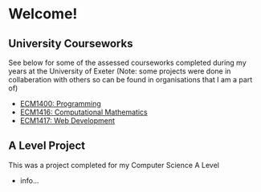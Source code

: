 # Welcome!

## University Courseworks
See below for some of the assessed courseworks completed during my years at the University of Exeter (Note: some projects were done in collaberation with others so can be found in organisations that I am a part of)

- [ECM1400: Programming](https://JayB-127.github.io/ECM1400Programming-CA)
- [ECM1416: Computational Mathematics](https://JayB-127.github.io/ECM1416CompMaths-CA)
- [ECM1417: Web Development](https://JayB-127.github.io/ECM1417WebDev-CA)

## A Level Project
This was a project completed for my Computer Science A Level

- info...

